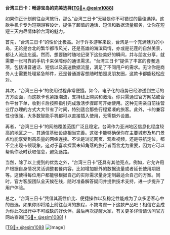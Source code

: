 **台湾三日卡：畅游宝岛的完美选择[[TG💪+ @esim1088](https://t.me/s/esim1088)]**

如果你正计划前往台湾旅行，那么“台湾三日卡”无疑是你不可错过的最佳选择。这款手机卡专为短期游客设计，提供了超值的通话、短信和数据流量服务，让你在短短三天内尽情体验台湾的魅力。

首先，“台湾三日卡”的性价比极高。对于许多游客来说，台湾是一个充满魅力的小岛，无论是台北的繁华都市风光，还是高雄的海滨风情，亦或是花莲的自然美景，都让人流连忘返。然而，想要随时随地记录下这些美好的瞬间，并与朋友分享，就需要一张可靠的手机卡来保障你的通讯需求。“台湾三日卡”提供了丰富的套餐选项，包括语音通话、短信以及高速数据流量，满足了不同用户的需求。无论你是商务人士需要处理紧急邮件，还是普通游客想随时拍照发朋友圈，这款卡都能轻松应对。

其次，“台湾三日卡”的使用过程非常便捷。如今，电子化的趋势已经渗透到生活的方方面面，而这款卡也紧跟潮流，支持线上购买和激活。你只需通过官方网站或合作平台下单，收到卡后按照指引完成激活步骤即可开始使用。这种无需亲自前往营业厅办理的方式大大节省了时间，特别适合那些行程紧凑的旅客。此外，卡的兼容性也很强，大多数智能手机都可以直接插入使用，无需额外设置。

再者，“台湾三日卡”的网络覆盖范围广泛且稳定。台湾作为亚洲地区信息化程度较高的地区之一，其通信基础设施相当完善。这张卡能够确保你在主要城市及热门景点均能享受到高质量的网络连接。不论是浏览网页、观看视频，还是导航定位，都不会出现卡顿现象。这对于喜欢探索未知角落的旅行者而言尤为重要，因为它可以帮助你及时获取信息，避免迷路。

当然，除了以上提到的优势之外，“台湾三日卡”还具有其他亮点。例如，它允许用户根据自身情况灵活调整套餐内容，比如增加额外的数据流量或者延长使用期限等。这使得每位用户都能够根据自己的实际需求量身定制最适合自己的方案。同时，官方客服团队全天候在线，随时准备解答疑问并提供技术支持，进一步提升了用户体验。

总之，“台湾三日卡”凭借其高性价比、便捷操作以及稳定性能成为了众多游客心中的首选。如果你即将踏上前往台湾的旅程，不妨考虑一下这款产品吧！相信它会成为你此次出行中不可或缺的好伙伴。最后再次提醒大家，有关更多详情请访问官方网站查询[[TG💪+ @esim1088](https://t.me/s/esim1088)]！

[[TG💪+ @esim1088](https://t.me/s/esim1088) ![Image](https://i.postimg.cc/4NQfJmqS/Snipaste-2025-05-13-00-14-12.png)]